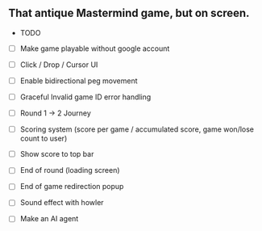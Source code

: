 ## That antique Mastermind game, but on screen.

* TODO

- [ ] Make game playable without google account
- [ ] Click / Drop / Cursor UI
- [ ] Enable bidirectional peg movement
- [ ] Graceful Invalid game ID error handling
- [ ] Round 1 -> 2 Journey
- [ ] Scoring system (score per game / accumulated score, game won/lose count to user)
- [ ] Show score to top bar
- [ ] End of round (loading screen)
- [ ] End of game redirection popup
- [ ] Sound effect with howler

- [ ] Make an AI agent
